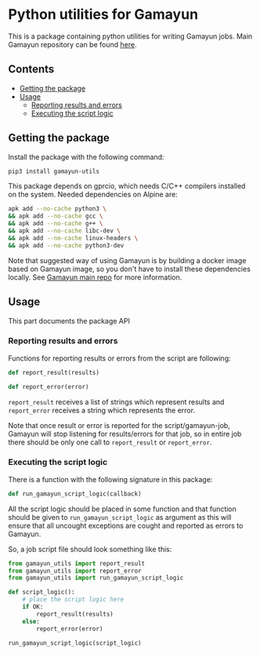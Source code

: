# Python utilities for Gamayun

This is a package containing python utilities for writing Gamayun jobs. 
Main Gamayun repository can be found [here](https://github.com/ivan-brko/Gamayun).

## Contents
* [Getting the package](#getting-package)
* [Usage](#usage)
  * [Reporting results and errors](#reporting-results)
  * [Executing the script logic](#executing-script-logic)

<a name="getting-package"></a>
## Getting the package

Install the package with the following command:
```bash
pip3 install gamayun-utils
```

This package depends on gprcio, which needs C/C++ compilers installed on the system.
Needed dependencies on Alpine are:
```sh
apk add --no-cache python3 \
&& apk add --no-cache gcc \
&& apk add --no-cache g++ \
&& apk add --no-cache libc-dev \
&& apk add --no-cache linux-headers \
&& apk add --no-cache python3-dev
```
Note that suggested way of using Gamayun is by building a docker image based on Gamayun image, so you don't have to install these dependencies locally. See [Gamayun main repo](https://github.com/ivan-brko/Gamayun) for more information.

<a name="usage"></a>
## Usage
This part documents the package API

<a name="reporting-results"></a>
### Reporting results and errors

Functions for reporting results or errors from the script are following:

```python
def report_result(results)
```
```python
def report_error(error)
```

```report_result``` receives a list of strings which represent results and ```report_error``` receives a string which represents the error.

Note that once result or error is reported for the script/gamayun-job, Gamayun will stop listening for results/errors for that job, so in entire job there should be only one call to ```report_result``` or ```report_error```.

<a name="executing-script-logic"></a>
### Executing the script logic

There is a function with the following signature in this package:
```python 
def run_gamayun_script_logic(callback)
```

All the script logic should be placed in some function and that function should be given to ```run_gamayun_script_logic``` as argument as this will ensure that all uncought exceptions are cought and reported as errors to Gamayun. 

So, a job script file should look something like this:
```python
from gamayun_utils import report_result
from gamayun_utils import report_error
from gamayun_utils import run_gamayun_script_logic

def script_logic():
    # place the script logic here
    if OK:
        report_result(results)
    else:
        report_error(error)

run_gamayun_script_logic(script_logic)
```